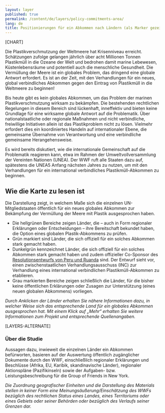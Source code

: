 ```yaml
---
layout: layer
published: true
permalink: /content/de/layers/policy-commitments-area/
lang: de
title: Positionierungen für ein Abkommen nach Ländern (als Marker gezeigt)
---
```


[CHART]

Die Plastikverschmutzung der Weltmeere hat Krisenniveau erreicht. Schätzungen zufolge gelangen jährlich über acht Millionen Tonnen Plastikmüll in die Ozeane der Welt und bedrohen damit marine Lebewesen, Küstenlebensräume und potentiell auch die menschliche Gesundheit. Die Vermüllung der Meere ist ein globales Problem, das dringend eine globale Antwort erfordert. Es ist an der Zeit, mit den Verhandlungen für ein neues, global verbindliches Abkommen gegen den Eintrag von Plastikmüll in die Weltmeere zu beginnen!

Bis heute gibt es kein globales Abkommen, um das Problem der marinen Plastikverschmutzung wirksam zu bekämpfen. Die bestehenden rechtlichen Regelungen in diesem Bereich sind lückenhaft, inneffektiv und bieten keine Grundlage für eine wirksame globale Antwort auf die Problematik. Über nationalstaatliche oder regionale Maßnahmen und nicht verbindliche, freiwillige Initiativen allein ist das Plastikproblem nicht zu lösen. Vielmehr erfordert dies ein koordiniertes Handeln auf internationaler Ebene, die gemeinsame Übernahme von Verantwortung und eine verbindliche gemeinsame Herangehensweise.

Es wird bereits diskutiert, wie die internationale Gemeinschaft auf die Problematik reagieren kann, etwa im Rahmen der Umweltvollversammlung der Vereinten Nationen (UNEA). Der WWF ruft alle Staaten dazu auf, spätestens die UNEA5 Anfang nächsten Jahres zu nutzen, um mit den Verhandlungen für ein international verbindliches Plastikmüll-Abkommen zu beginnen.

## Wie die Karte zu lesen ist

Die Darstellung zeigt, in welchem Maße sich die einzelnen UN-Mitgliedstaaten öffentlich für ein neues globales Abkommen zur Bekämpfung der Vermüllung der Meere mit Plastik ausgesprochen haben.

* Die hellgrünen Bereiche zeigen Länder, die – auch in Form regionaler Erklärungen oder Entscheidungen – ihre Bereitschaft bekundet haben, die Option eines globalen Plastik-Abkommens zu prüfen.
* Grün markiert sind Länder, die sich offiziell für ein solches Abkommen stark gemacht haben.
* Dunkelgrün kennzeichnet Länder, die sich offiziell für ein solches Abkommen stark gemacht haben und zudem offizieller Co-Sponsor des [Resolutionsentwurfs von Peru und Ruanda](https://wedocs.unep.org/bitstream/handle/20.500.11822/37395/UNEA5.2%20Global_Agreement_Explanatory%20note%20and%20Resolution%2027%20October.pdf?sequence=1&isAllowed=y) sind. Der Entwurf sieht vor, einen zwischenstaatlichen Verhandlungsausschuss (INC) zur Verhandlung eines international verbindlichen Plastikmüll-Abkommen zu etablieren.
* Grau markierten Bereiche zeigen schließlich die Länder, für die bisher keine öffentlichen Erklärungen oder Zusagen zur Unterstützung (eines neuen globalen Abkommens) vorliegen.

_Durch Anklicken der Länder erhalten Sie nähere Informationen dazu, in welcher Weise sich das entsprechende Land für ein globales Abkommen ausgesprochen hat. Mit einem Klick auf „Mehr“ erhalten Sie weitere Informationen zum Projekt und entsprechende Quellenangaben._

[LAYERS-ALTERNATE]

### Über die Studie

Aussagen dazu, inwieweit die einzelnen Länder ein Abkommen befürworten, basieren auf der Auswertung öffentlich zugänglicher Dokumente durch den WWF, einschließlich regionaler Erklärungen und Beschlüsse (Afrika, EU, Karibik, skandinavische Länder), regionaler Aktionspläne (Pazifikinseln) sowie der Aufgaben- bzw. Leistungsbeschreibung für die Group of Friends in New York.

_Die Zuordnung geografischer Einheiten und die Darstellung des Materials stellen in keiner Form eine Meinungsäußerung/Einschätzung des WWFs bezüglich des rechtlichen Status eines Landes, eines Territoriums oder eines Gebiets oder seiner Behörden oder bezüglich des Verlaufs seiner Grenzen dar._
